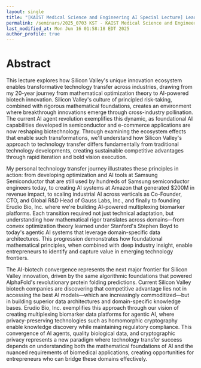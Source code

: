 ```yaml
---
layout: single
title: "[KAIST Medical Science and Engineering AI Special Lecture] Leading AI Innovation Across Industries - Silicon Valley Insights on Technology Transfer from Semiconductor &amp; E-Commerce to AI-powered Biotech"
permalink: /seminars/2025_0703 KST - KAIST Medical Science and Engineering AI Special Lecture - Leading AI Innovation Across Industries - Silicon Valley Insights on Technology Transfer from Tech to Biotech/abstract
last_modified_at: Mon Jun 16 01:58:18 EDT 2025
author_profile: true
---
```


# Abstract

<!--
Drawing from over two decades of experience spanning semiconductor optimization @ Samsung Electronics, $200M revenue-generating AI implementations @ Amazon.com, Inc., industrial AI leadership @ Gauss Labs, Inc., and now Co-Founder &amp; CTO @ Erudio Bio, Inc., this lecture explores how AI technologies successfully transfer across industries. Through case studies from silicon chip manufacturing to e-commerce platforms, and now to AI-powered multiplexing biomarker platforms at Erudio Bio, we examine the fundamental principles that enable breakthrough technology transfer across seemingly disparate domains.

Silicon Valley's approach to AI development—characterized by rapid iteration, domain expertise integration, and privacy-preserving architectures—provides crucial insights for medical applications. This session explores how Retrieval-Augmented Generation (RAG) systems, homomorphic cryptography, and agentic AI can address unique biomedical challenges while maintaining strict privacy requirements. We'll examine how the same mathematical optimization foundations that revolutionized semiconductor design now power biomarker discovery and personalized medicine platforms.

The convergence of optimization theory, machine learning advances, and biological domain knowledge creates unprecedented opportunities for medical innovation. Through actionable frameworks, we'll explore strategies for medical researchers and engineers to leverage Silicon Valley's AI methodologies while addressing the regulatory, ethical, and technical challenges unique to biomedical applications, bridging pure technological capability with meaningful medical impact.
-->

This lecture explores how Silicon Valley's unique innovation ecosystem enables transformative technology transfer across industries, drawing from my 20-year journey from mathematical optimization theory to AI-powered biotech innovation. Silicon Valley's culture of principled risk-taking, combined with rigorous mathematical foundations, creates an environment where breakthrough innovations emerge through cross-industry pollination. The current AI agent revolution exemplifies this dynamic, as foundational AI capabilities developed in semiconductor and e-commerce applications are now reshaping biotechnology. Through examining the ecosystem effects that enable such transformations, we'll understand how Silicon Valley's approach to technology transfer differs fundamentally from traditional technology developments, creating sustainable competitive advantages through rapid iteration and bold vision execution.

My personal technology transfer journey illustrates these principles in action: from developing optimization and AI tools at Samsung Semiconductor that are still used by hundreds of Samsung semiconductor engineers today, to creating AI systems at Amazon that generated $200M in revenue impact, to scaling industrial AI across verticals as Co-Founder, CTO, and Global R&amp;D Head of Gauss Labs, Inc., and finally to founding Erudio Bio, Inc. where we're building AI-powered multiplexing biomarker platforms. Each transition required not just technical adaptation, but understanding how mathematical rigor translates across domains—from convex optimization theory learned under Stanford's Stephen Boyd to today's agentic AI systems that leverage domain-specific data architectures. This progression demonstrates how foundational mathematical principles, when combined with deep industry insight, enable entrepreneurs to identify and capture value in emerging technology frontiers.

The AI-biotech convergence represents the next major frontier for Silicon Valley innovation, driven by the same algorithmic foundations that powered AlphaFold's revolutionary protein folding predictions. Current Silicon Valley biotech companies are discovering that competitive advantage lies not in accessing the best AI models—which are increasingly commoditized—but in building superior data architectures and domain-specific knowledge bases. Erudio Bio, Inc. exemplifies this approach through our vision of creating multiplexing biomarker data platforms for agentic AI, where privacy-preserving technologies such as homomorphic cryptography enable knowledge discovery while maintaining regulatory compliance. This convergence of AI agents, quality biological data, and cryptographic privacy represents a new paradigm where technology transfer success depends on understanding both the mathematical foundations of AI and the nuanced requirements of biomedical applications, creating opportunities for entrepreneurs who can bridge these domains effectively.
